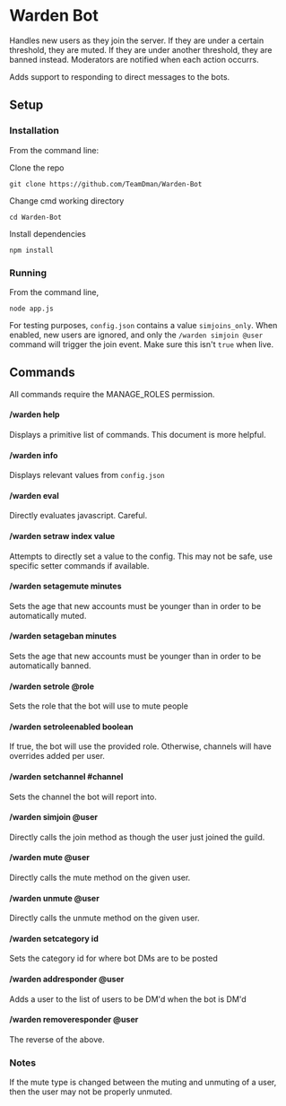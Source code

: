 # Warden Bot
Handles new users as they join the server.
If they are under a certain threshold, they are muted.
If they are under another threshold, they are banned instead.
Moderators are notified when each action occurrs.

Adds support to responding to direct messages to the bots.


## Setup

### Installation

From the command line:

Clone the repo

`git clone https://github.com/TeamDman/Warden-Bot`

Change cmd working directory

`cd Warden-Bot`

Install dependencies

`npm install`

### Running

From the command line,

`node app.js`

For testing purposes, `config.json` contains a value `simjoins_only`.
When enabled, new users are ignored, and only the `/warden simjoin @user` command will trigger the join event.
Make sure this isn't `true` when live.

## Commands

All commands require the MANAGE_ROLES permission.

#### /warden help

Displays a primitive list of commands. 
This document is more helpful.

#### /warden info
Displays relevant values from `config.json`

#### /warden eval
Directly evaluates javascript. Careful.

#### /warden setraw index value
Attempts to directly set a value to the config.
This may not be safe, use specific setter commands if available.

#### /warden setagemute minutes
Sets the age that new accounts must be younger than in order to be automatically muted.

#### /warden setageban minutes
Sets the age that new accounts must be younger than in order to be automatically banned.

#### /warden setrole @role
Sets the role that the bot will use to mute people

#### /warden setroleenabled boolean
If true, the bot will use the provided role. Otherwise, channels will have overrides added per user.

#### /warden setchannel #channel
Sets the channel the bot will report into.

#### /warden simjoin @user
Directly calls the join method as though the user just joined the guild.

#### /warden mute @user
Directly calls the mute method on the given user.

#### /warden unmute @user
Directly calls the unmute method on the given user.

#### /warden setcategory id
Sets the category id for where bot DMs are to be posted

#### /warden addresponder @user
Adds a user to the list of users to be DM'd when the bot is DM'd

#### /warden removeresponder @user
The reverse of the above.


### Notes
If the mute type is changed between the muting and unmuting of a user, then the user may not be properly unmuted.


